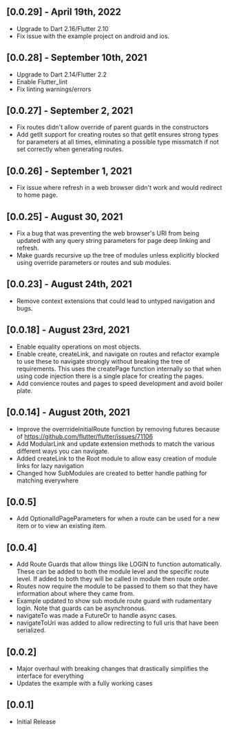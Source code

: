 ## [0.0.29] - April 19th, 2022

- Upgrade to Dart 2.16/Flutter 2.10
- Fix issue with the example project on android and ios.

## [0.0.28] - September 10th, 2021

- Upgrade to Dart 2.14/Flutter 2.2
- Enable Flutter_lint
- Fix linting warnings/errors

## [0.0.27] - September 2, 2021

- Fix routes didn't allow override of parent guards in the constructors
- Add getIt support for creating routes so that getIt ensures strong types for parameters at all times, eliminating a possible type missmatch if not set correctly when generating routes.

## [0.0.26] - September 1, 2021

- Fix issue where refresh in a web browser didn't work and would redirect to home page.

## [0.0.25] - August 30, 2021

- Fix a bug that was preventing the web browser's URI from being updated with any query string parameters for page deep linking and refresh.
- Make guards recursive up the tree of modules unless explicitly blocked using override parameters or routes and sub modules.

## [0.0.23] - August 24th, 2021

- Remove context extensions that could lead to untyped navigation and bugs.

## [0.0.18] - August 23rd, 2021

- Enable equality operations on most objects.
- Enable create, createLink, and navigate on routes and refactor example to use these to navigate strongly without breaking the tree of requirements. This uses the createPage function internally so that when using code injection there is a single place for creating the pages.
- Add convience routes and pages to speed development and avoid boiler plate.

## [0.0.14] - August 20th, 2021

- Improve the overrrideInitialRoute function by removing futures because of https://github.com/flutter/flutter/issues/71106
- Add ModularLink and update extension methods to match the various different ways you can navigate.
- Added createLink to the Root module to allow easy creation of module links for lazy navigation
- Changed how SubModules are created to better handle pathing for matching everywhere

## [0.0.5]

- Add OptionalIdPageParameters for when a route can be used for a new item or to view an existing item.

## [0.0.4]

- Add Route Guards that allow things like LOGIN to function automatically. These can be added to both the module level and the specific route level. If added to both they will be called in module then route order.
- Routes now require the module to be passed to them so that they have information about where they came from.
- Example updated to show sub module route guard with rudamentary login. Note that guards can be asynchronous.
- navigateTo was made a FutureOr<void> to handle async cases.
- navigateToUri was added to allow redirecting to full uris that have been serialized.

## [0.0.2]

- Major overhaul with breaking changes that drastically simplifies the interface for everything
- Updates the example with a fully working cases

## [0.0.1]

- Initial Release
